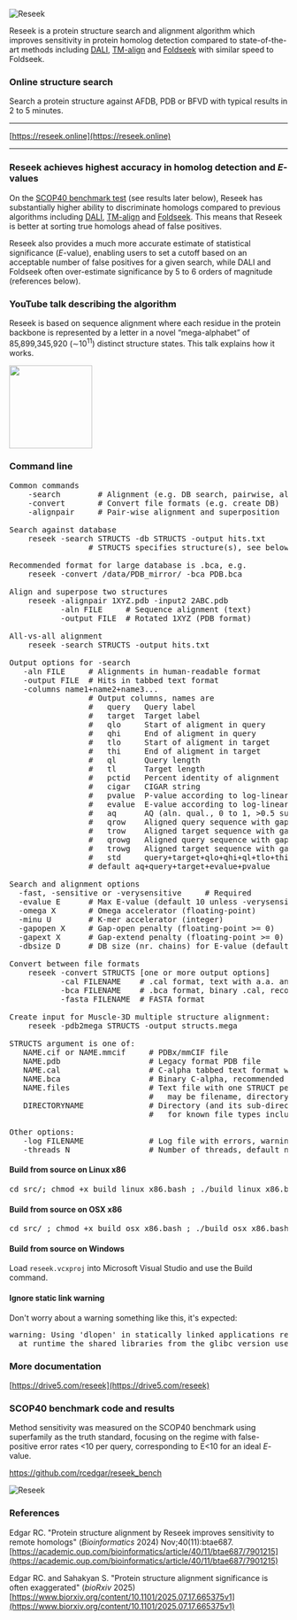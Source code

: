 ![Reseek](http://drive5.com/images/reseek_logo2.jpg)

Reseek is a protein structure search and alignment algorithm which improves sensitivity in protein homolog detection
compared to state-of-the-art methods including [DALI](https://onlinelibrary.wiley.com/doi/full/10.1002/pro.3749), [TM-align](https://academic.oup.com/nar/article-abstract/33/7/2302/2401364) and [Foldseek](https://www.biorxiv.org/content/10.1101/2022.02.07.479398.abstract) with similar speed to Foldseek.

### Online structure search

Search a protein structure against AFDB, PDB or BFVD with typical results in 2 to 5 minutes.

<hr>

[https://reseek.online](https://reseek.online)

<hr>

### Reseek achieves highest accuracy in homolog detection and _E_-values

On the [SCOP40 benchmark test](https://www.pnas.org/doi/abs/10.1073/pnas.95.11.6073) (see results later below), Reseek has substantially higher ability to discriminate homologs compared to previous algorithms including [DALI](https://onlinelibrary.wiley.com/doi/full/10.1002/pro.3749), [TM-align](https://academic.oup.com/nar/article-abstract/33/7/2302/2401364) and [Foldseek](https://www.biorxiv.org/content/10.1101/2022.02.07.479398.abstract). This means that Reseek is better at sorting true homologs ahead of false positives. 

Reseek also provides a much more accurate estimate of statistical significance (_E_-value), enabling users to set a cutoff based on an acceptable number of false positives for a given search, while DALI and Foldseek often over-estimate significance by 5 to 6 orders of magnitude (references below).

### YouTube talk describing the algorithm

Reseek is based on sequence alignment where each residue in the protein backbone is represented by a letter in a novel “mega-alphabet” of 85,899,345,920 (∼10<sup>11</sup>) distinct structure states. This talk explains how it works.

[<img src="https://drive5.com/reseek/youtube_snip.gif" width="150">](https://www.youtube.com/watch?v=BzIgqdm9xDs)

### Command line
<pre>
Common commands
    -search        # Alignment (e.g. DB search, pairwise, all-vs-all)
    -convert       # Convert file formats (e.g. create DB)
    -alignpair     # Pair-wise alignment and superposition

Search against database
    reseek -search STRUCTS -db STRUCTS -output hits.txt
                 # STRUCTS specifies structure(s), see below

Recommended format for large database is .bca, e.g.
    reseek -convert /data/PDB_mirror/ -bca PDB.bca

Align and superpose two structures
    reseek -alignpair 1XYZ.pdb -input2 2ABC.pdb
           -aln FILE     # Sequence alignment (text)
           -output FILE  # Rotated 1XYZ (PDB format)

All-vs-all alignment
    reseek -search STRUCTS -output hits.txt

Output options for -search
   -aln FILE     # Alignments in human-readable format
   -output FILE  # Hits in tabbed text format
   -columns name1+name2+name3...
                 # Output columns, names are
                 #   query   Query label
                 #   target  Target label
                 #   qlo     Start of aligment in query
                 #   qhi     End of aligment in query
                 #   tlo     Start of aligment in target
                 #   thi     End of aligment in target
                 #   ql      Query length
                 #   tl      Target length
                 #   pctid   Percent identity of alignment
                 #   cigar   CIGAR string
                 #   pvalue  P-value according to log-linear null model
                 #   evalue  E-value according to log-linear null model
                 #   aq      AQ (aln. qual., 0 to 1, >0.5 suggests homology)
                 #   qrow    Aligned query sequence with gaps (local)
                 #   trow    Aligned target sequence with gaps (local)
                 #   qrowg   Aligned query sequence with gaps (global)
                 #   trowg   Aligned target sequence with gaps (global)
                 #   std     query+target+qlo+qhi+ql+tlo+thi+tl+pctid+evalue
                 # default aq+query+target+evalue+pvalue

Search and alignment options
  -fast, -sensitive or -verysensitive     # Required
  -evalue E      # Max E-value (default 10 unless -verysensitive)
  -omega X       # Omega accelerator (floating-point)
  -minu U        # K-mer accelerator (integer)
  -gapopen X     # Gap-open penalty (floating-point >= 0)
  -gapext X      # Gap-extend penalty (floating-point >= 0)
  -dbsize D      # DB size (nr. chains) for E-value (default actual size)

Convert between file formats
    reseek -convert STRUCTS [one or more output options]
           -cal FILENAME    # .cal format, text with a.a. and C-alpha x,y,z
           -bca FILENAME    # .bca format, binary .cal, recommended for DBs
           -fasta FILENAME  # FASTA format

Create input for Muscle-3D multiple structure alignment:
    reseek -pdb2mega STRUCTS -output structs.mega

STRUCTS argument is one of:
   NAME.cif or NAME.mmcif     # PDBx/mmCIF file
   NAME.pdb                   # Legacy format PDB file
   NAME.cal                   # C-alpha tabbed text format with chain(s)
   NAME.bca                   # Binary C-alpha, recommended for larger DBs
   NAME.files                 # Text file with one STRUCT per line,
                              #   may be filename, directory or .files
   DIRECTORYNAME              # Directory (and its sub-directories) is searched
                              #   for known file types including .pdb, .files etc.

Other options:
   -log FILENAME              # Log file with errors, warnings, time and memory.
   -threads N                 # Number of threads, default number of CPU cores.
</pre>

#### Build from source on Linux x86
<pre>
cd src/; chmod +x build_linux_x86.bash ; ./build_linux_x86.bash
</pre>

#### Build from source on OSX x86
<pre>
cd src/ ; chmod +x build_osx_x86.bash ; ./build_osx_x86.bash
</pre>

#### Build from source on Windows
Load `reseek.vcxproj` into Microsoft Visual Studio and use the Build command.

#### Ignore static link warning
Don't worry about a warning something like this, it's expected:
<pre>
warning: Using 'dlopen' in statically linked applications requires
  at runtime the shared libraries from the glibc version used for linking
</pre>
### More documentation

[https://drive5.com/reseek](https://drive5.com/reseek)

### SCOP40 benchmark code and results
Method sensitivity was measured on the SCOP40 benchmark using superfamily as
the truth standard, focusing on the regime with false-positive error
rates <10 per query, corresponding to E<10 for an ideal _E_-value.

https://github.com/rcedgar/reseek_bench

![Reseek](https://drive5.com/images/reseek_readme.jpg)

### References

Edgar RC. "Protein structure alignment by Reseek improves sensitivity to remote homologs" (_Bioinformatics_ 2024) Nov;40(11):btae687. 
[https://academic.oup.com/bioinformatics/article/40/11/btae687/7901215](https://academic.oup.com/bioinformatics/article/40/11/btae687/7901215)

Edgar RC. and Sahakyan S. "Protein structure alignment significance is often exaggerated" (_bioRxiv_ 2025) [https://www.biorxiv.org/content/10.1101/2025.07.17.665375v1](https://www.biorxiv.org/content/10.1101/2025.07.17.665375v1)